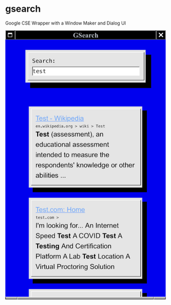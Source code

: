 # gsearch
Google CSE Wrapper with a Window Maker and Dialog UI

![image info](./documentation/dialog.jpg)